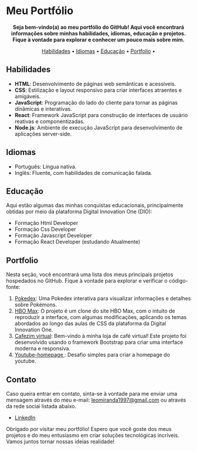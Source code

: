 # Meu Portfólio


<p align="center">
  <strong>Seja bem-vindo(a) ao meu portfólio do GitHub! Aqui você encontrará informações sobre minhas habilidades, idiomas, educação e projetos. Fique à vontade para explorar e conhecer um pouco mais sobre mim.</strong>
</p>

<p align="center">
  <a href="#habilidades">Habilidades</a> •
  <a href="#idiomas">Idiomas</a> •
  <a href="#educacao">Educação</a> •
  <a href="#portfolio">Portfolio</a> •
</p>

## Habilidades

- **HTML**: Desenvolvimento de páginas web semânticas e acessíveis.
- **CSS**: Estilização e layout responsivo para criar interfaces atraentes e amigáveis.
- **JavaScript**: Programação do lado do cliente para tornar as páginas dinâmicas e interativas.
- **React**: Framework JavaScript para construção de interfaces de usuário reativas e componentizadas.
- **Node.js**: Ambiente de execução JavaScript para desenvolvimento de aplicações server-side.

## Idiomas

- Português: Língua nativa.
- Inglês: Fluente, com habilidades de comunicação falada.

## Educação

Aqui estão algumas das minhas conquistas educacionais, principalmente obtidas por meio da plataforma Digital Innovation One (DIO):

- Formação Html Developer 
- Formação Css Developer
- Formação Javascript Developer
- Formação React Developer (estudando Atualmente)

## Portfolio

Nesta seção, você encontrará uma lista dos meus principais projetos hospedados no GitHub. Fique à vontade para explorar e verificar o código-fonte:

1. [Pokedex](https://github.com/LeonardoFMiranda/Pokedex): Uma Pokedex interativa para visualizar informações e detalhes sobre Pokémons.
2. [HBO Max](https://github.com/LeonardoFMiranda/HBO-Replica): O projeto é um clone do site HBO Max, com o intuito de reproduzir a interface, com algumas modificações, aplicando os temas abordados ao longo das aulas de CSS da plataforma da Digital Innovation One.
3. [Cafezim virtual](https://github.com/LeonardoFMiranda/CafezimVirtual): Bem-vindo à minha loja de café virtual! Este projeto foi desenvolvido usando o framework Bootstrap para criar uma interface moderna e responsiva.
4. [Youtube-homepage
](https://github.com/LeonardoFMiranda/Youtube-homepage): Desafio simples para criar a homepage do youtube.

## Contato

Caso queira entrar em contato, sinta-se à vontade para me enviar uma mensagem através do meu e-mail: <leomiranda1997@gmail.com> ou através da rede sociai listada abaixo.

- [LinkedIn](https://www.linkedin.com/in/leonardo-f-miranda/)

Obrigado por visitar meu portfólio! Espero que você goste dos meus projetos e do meu entusiasmo em criar soluções tecnológicas incríveis. Vamos juntos tornar nossas ideias realidade!

